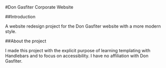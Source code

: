 #Don Gasfiter Corporate Website

##Introduction

A website redesign project for the Don Gasfiter website with a more modern style. 

##About the project

I made this project with the explicit purpose of learning templating with Handlebars and to focus on accessibility. I have no affiliation with Don Gasfiter.